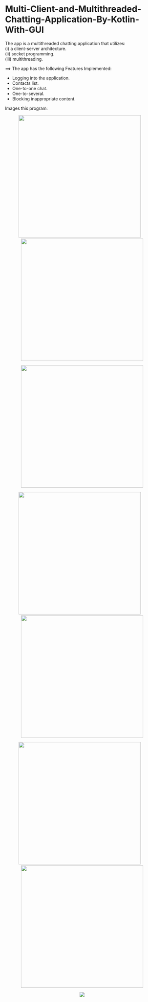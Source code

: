 # Multi-Client-and-Multithreaded-Chatting-Application-By-Kotlin-With-GUI

The app is a multithreaded chatting application that utilizes: </br>
    (i)   a client-server architecture. </br>
    (ii)  socket programming. </br>
    (iii) multithreading. </br>


==> The app has the following Features Implemented:
  - Logging into the application. </br>
  - Contacts list. </br>
  - One-to-one chat. </br>
  - One-to-several. </br>
  - Blocking inappropriate content. </br> 


 Images this program:
<p align="center">
  <img src="https://github.com/Mohamed-Rafat-Safan/Multi-Client-and-Multithreaded-Chatting-Application-By-Kotlin-With-GUI/assets/76782050/cb7b9100-aace-4b74-91b5-16124e5bf444"
  width="400" height="400" />
   <span> &nbsp;  &nbsp; </span>
<img src="https://github.com/Mohamed-Rafat-Safan/Multi-Client-and-Multithreaded-Chatting-Application-By-Kotlin-With-GUI/assets/76782050/47b55516-6583-45b5-8834-25d970d4d598"
  width="400" height="400" />
</p>

<p align="center">
<img src="https://github.com/Mohamed-Rafat-Safan/Multi-Client-and-Multithreaded-Chatting-Application-By-Kotlin-With-GUI/assets/76782050/69a4d138-f9e6-474c-986f-1726f76bd7f4"
  width="400" height="400" />
</p>


<p align="center">
  <img src="https://github.com/Mohamed-Rafat-Safan/Multi-Client-and-Multithreaded-Chatting-Application-By-Kotlin-With-GUI/assets/76782050/e7fb0c57-5c95-483c-8f95-05ae2adf5ad3"
  width="400" height="400" />
   <span> &nbsp;  &nbsp; </span>
<img src="https://github.com/Mohamed-Rafat-Safan/Multi-Client-and-Multithreaded-Chatting-Application-By-Kotlin-With-GUI/assets/76782050/ac3f6c58-3c23-4638-89f7-1c9fe2616597"
  width="400" height="400" />
</p>

<p align="center">
  <img src="https://github.com/Mohamed-Rafat-Safan/Multi-Client-and-Multithreaded-Chatting-Application-By-Kotlin-With-GUI/assets/76782050/4d61d0c3-dfcd-4916-82a9-6c99eebae98b"
  width="400" height="400" />
   <span> &nbsp;  &nbsp; </span>
<img src="https://github.com/Mohamed-Rafat-Safan/Multi-Client-and-Multithreaded-Chatting-Application-By-Kotlin-With-GUI/assets/76782050/fbc1f731-ba0f-499e-8394-34daf4f6b950"
  width="400" height="400" />
</p>

<p align="center">
<img src="https://github.com/Mohamed-Rafat-Safan/Multi-Client-and-Multithreaded-Chatting-Application-By-Kotlin-With-GUI/assets/76782050/aeb6888f-be95-40be-ba4e-277982358301"
 />
</p>
